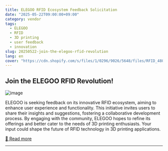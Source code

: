 ```yaml
---
title: ELEGOO RFID Ecosystem Feedback Solicitation
date: "2025-05-22T09:00:00+09:00"
category: vendor
tags:
  - ELEGOO
  - RFID
  - 3D printing
  - user feedback
  - innovation
slug: 20250522-join-the-elegoo-rfid-revolution
lang: en
cover: "https://cdn.shopify.com/s/files/1/0296/9026/5648/files/RFID_480x480.png?v=1747904751"
---
```


## Join the ELEGOO RFID Revolution!
![image](https://cdn.shopify.com/s/files/1/0296/9026/5648/files/RFID_480x480.png?v=1747904751)

ELEGOO is seeking feedback on its innovative RFID ecosystem, aiming to enhance user experience and functionality. This initiative invites users to share their insights and suggestions, fostering a collaborative development process. By engaging with the community, ELEGOO hopes to refine its offerings and better cater to the needs of 3D printing enthusiasts. Your input could shape the future of RFID technology in 3D printing applications.

[🔗 Read more](https://www.elegoo.com/blogs/news/elegoo-rfid-ecosystem-feedback-solicitation)

---
